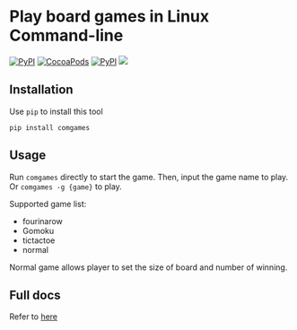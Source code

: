 # Play board games in Linux Command-line

[![PyPI](https://img.shields.io/pypi/pyversions/Django.svg?style=plastic)]()
[![CocoaPods](https://img.shields.io/cocoapods/l/AFNetworking.svg?style=plastic)]()
[![PyPI](https://img.shields.io/pypi/status/Django.svg?style=plastic)]()
[![](https://img.shields.io/badge/version-1.0-blue.svg?style=plastic)]()

## Installation
Use `pip` to install this tool

    pip install comgames


## Usage
Run `comgames` directly to start the game. Then, input the game name to play.  
Or `comgames -g {game}` to play.

Supported game list:  

+ fourinarow
+ Gomoku
+ tictactoe
+ normal

Normal game allows player to set the size of board and number of winning.

## Full docs
Refer to [here](http://chessboardm.readthedocs.io/en/latest/)
